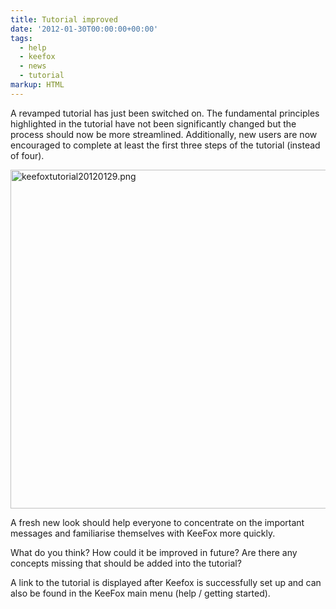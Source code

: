```yaml
---
title: Tutorial improved
date: '2012-01-30T00:00:00+00:00'
tags:
  - help
  - keefox
  - news
  - tutorial
markup: HTML
---
```

<p>A  revamped tutorial has just been switched on. The fundamental  principles highlighted in the tutorial have not been significantly  changed but the process should now be more streamlined. Additionally,  new users are now encouraged to complete at least the first three steps   of the tutorial (instead of four).
</p>
<p><a href="/img/keefoxtutorial20120129.png" title="keefoxtutorial20120129.png"><img src="/img/keefoxtutorial20120129.png" alt="keefoxtutorial20120129.png" class="center" height="542" width="592" style=""></a> 
</p>
<p>A fresh new look should help everyone to concentrate on the  important messages and familiarise themselves with KeeFox more quickly.
</p>
<p>What do you think? How could it be improved in future? Are there any concepts missing that should be added into the tutorial?
</p>
<p>A link to the tutorial is displayed after Keefox is successfully set  up and can also be found in the KeeFox main menu (help / getting  started).</p>
